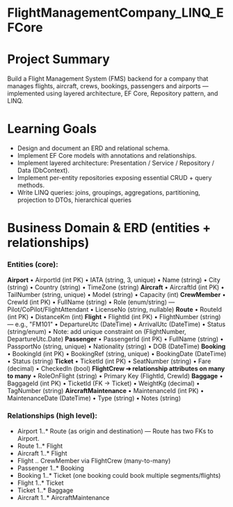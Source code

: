 ﻿# FlightManagementCompany_LINQ_EFCore
# Project Summary 
Build a Flight Management System (FMS) backend for a company that manages flights, aircraft, crews, bookings, 
passengers and airports — implemented using layered architecture, EF Core, Repository pattern, and LINQ.

# Learning Goals 
- Design and document an ERD and relational schema. 
- Implement EF Core models with annotations and relationships. 
- Implement layered architecture: Presentation / Service / Repository / Data (DbContext). 
- Implement per-entity repositories exposing essential CRUD + query methods. 
- Write LINQ queries: joins, groupings, aggregations, partitioning, projection to DTOs, hierarchical queries

# Business Domain & ERD (entities + relationships)

### Entities (core): 
**Airport**
• AirportId (int PK) 
• IATA (string, 3, unique) 
• Name (string) 
• City (string) 
• Country (string) 
• TimeZone (string) 
**Aircraft**
• AircraftId (int PK) 
• TailNumber (string, unique) 
• Model (string) 
• Capacity (int) 
**CrewMember**
• CrewId (int PK) 
• FullName (string) 
• Role (enum/string) — Pilot/CoPilot/FlightAttendant 
• LicenseNo (string, nullable) 
**Route** 
• RouteId (int PK) 
• DistanceKm (int) 
**Flight** 
• FlightId (int PK) 
• FlightNumber (string) — e.g., "FM101" 
• DepartureUtc (DateTime) 
• ArrivalUtc (DateTime) 
• Status (string/enum) 
• Note: add unique constraint on (FlightNumber, DepartureUtc.Date) 
**Passenger** 
• PassengerId (int PK) 
• FullName (string) 
• PassportNo (string, unique) 
• Nationality (string) 
• DOB (DateTime) 
**Booking**
• BookingId (int PK) 
• BookingRef (string, unique) 
• BookingDate (DateTime) 
• Status (string) 
**Ticket** 
• TicketId (int PK) 
• SeatNumber (string) 
• Fare (decimal) 
• CheckedIn (bool) 
**FlightCrew ➔ relationship attributes on many to many** 
• RoleOnFlight (string) 
• Primary Key (FlightId, CrewId) 
**Baggage** 
• BaggageId (int PK) 
• TicketId (FK → Ticket) 
• WeightKg (decimal) 
• TagNumber (string) 
**AircraftMaintenance** 
• MaintenanceId (int PK) 
• MaintenanceDate (DateTime) 
• Type (string) 
• Notes (string) 

### Relationships (high level): 
- Airport 1..* Route (as origin and destination) — Route has two FKs to Airport. 
- Route 1..* Flight 
- Aircraft 1..* Flight 
- Flight .. CrewMember via FlightCrew (many-to-many) 
- Passenger 1..* Booking 
- Booking 1..* Ticket (one booking could book multiple segments/flights) 
- Flight 1..* Ticket 
- Ticket 1..* Baggage 
- Aircraft 1..* AircraftMaintenance
